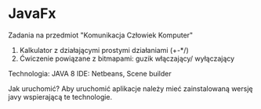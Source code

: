 # JavaFx
Zadania na przedmiot "Komunikacja Człowiek Komputer" 
1. Kalkulator z działającymi prostymi działaniami (+-*/)
2. Ćwiczenie powiązane z bitmapami: guzik włączający/ wyłączający

Technologia:
JAVA 8 
IDE:
Netbeans, Scene builder

Jak uruchomić? 
Aby uruchomić aplikacje należy mieć zainstalowaną wersję javy wspierającą te technologie. 
